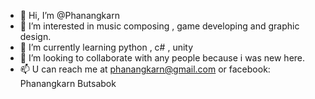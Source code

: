 - 👋 Hi, I’m @Phanangkarn
- 👀 I’m interested in music composing , game developing and graphic design.
- 🌱 I’m currently learning python , c# , unity
- 💞️ I’m looking to collaborate with any people because i was new here. 
- 📫 U can reach me at phanangkarn@gmail.com or facebook: Phanangkarn Butsabok

<!---
Phanangkarn/Phanangkarn is a ✨ special ✨ repository because its `README.md` (this file) appears on your GitHub profile.
You can click the Preview link to take a look at your changes.
--->
